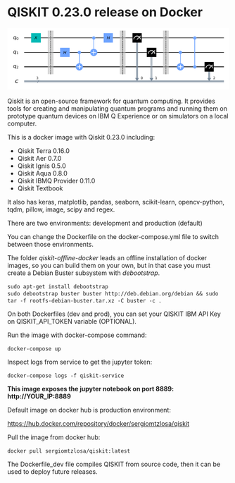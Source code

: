# QISKIT 0.23.0 release on Docker

<p align="center">
<img src="https://github.com/sergiomtzlosa/docker-qiskit/blob/master/qubits.png?raw=true">
</p>

Qiskit is an open-source framework for quantum computing. It provides tools for creating and manipulating quantum programs and running them on prototype quantum devices on IBM Q Experience or on simulators on a local computer.

This is a docker image with Qiskit 0.23.0 including:

- Qiskit Terra 0.16.0
- Qiskit Aer 0.7.0
- Qiskit Ignis 0.5.0
- Qiskit Aqua 0.8.0
- Qiskit IBMQ Provider 0.11.0
- Qiskit Textbook

It also has keras, matplotlib, pandas, seaborn, scikit-learn, opencv-python, tqdm, pillow, image, scipy and regex.

There are two environments: development and production (default)

You can change the Dockerfile on the docker-compose.yml file to switch between those environments.

The folder *qiskit-offline-docker* leads an offline installation of docker images, so you can build them on your own, but in that case you must create a Debian Buster subsystem with *debootstrap*.

```
sudo apt-get install debootstrap
sudo debootstrap buster buster http://deb.debian.org/debian && sudo tar -f rootfs-debian-buster.tar.xz -C buster -c .
```

On both Dockerfiles (dev and prod), you can set your QISKIT IBM API Key on QISKIT_API_TOKEN variable (OPTIONAL).

Run the image with docker-compose command:

```
docker-compose up
```

Inspect logs from service to get the jupyter token:

```
docker-compose logs -f qiskit-service
```

**This image exposes the jupyter notebook on port 8889: http://YOUR_IP:8889**

Default image on docker hub is production environment:

https://hub.docker.com/repository/docker/sergiomtzlosa/qiskit

Pull the image from docker hub:

```
docker pull sergiomtzlosa/qiskit:latest
```

The Dockerfile_dev file compiles QISKIT from source code, then it can be used to deploy future releases.
